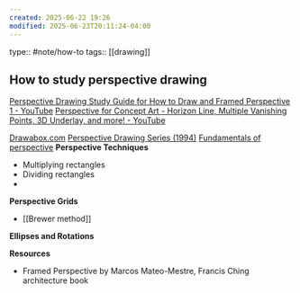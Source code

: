 ```yaml
---
created: 2025-06-22 19:26
modified: 2025-06-23T20:11:24-04:00
---
```

type:: #note/how-to 
tags:: [[drawing]]

## How to study perspective drawing

[Perspective Drawing Study Guide for How to Draw and Framed Perspective 1 - YouTube](https://www.youtube.com/watch?v=pGgYGP3szuk)
[Perspective for Concept Art - Horizon Line, Multiple Vanishing Points, 3D Underlay, and more! - YouTube](https://www.youtube.com/watch?v=NRV6K_bCpV4)

[Drawabox.com](https://drawabox.com/lesson/2)
[Perspective Drawing Series (1994)](https://gumroad.com/d/d3a1ebb44d7b16f917b634a796485469)
[Fundamentals of perspective](https://gumroad.com/d/a93e14d48de36a246589d76e2a5aed06)
**Perspective Techniques**
- Multiplying rectangles
- Dividing rectangles
-

**Perspective Grids**
- [[Brewer method]]


**Ellipses and Rotations**

**Resources**
- Framed Perspective by Marcos Mateo-Mestre, Francis Ching architecture book
